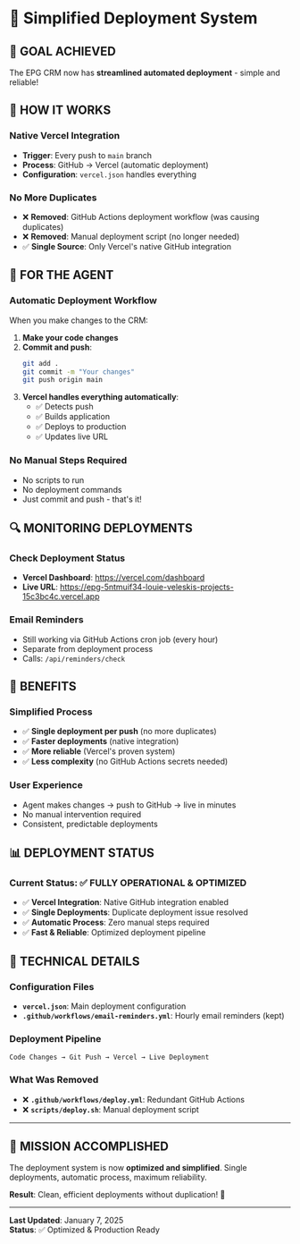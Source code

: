 # 🚀 Simplified Deployment System

## **🎯 GOAL ACHIEVED**

The EPG CRM now has **streamlined automated deployment** - simple and reliable!

## **🔧 HOW IT WORKS**

### **Native Vercel Integration**
- **Trigger**: Every push to `main` branch
- **Process**: GitHub → Vercel (automatic deployment)
- **Configuration**: `vercel.json` handles everything

### **No More Duplicates**
- ❌ **Removed**: GitHub Actions deployment workflow (was causing duplicates)
- ❌ **Removed**: Manual deployment script (no longer needed)
- ✅ **Single Source**: Only Vercel's native GitHub integration

## **🤖 FOR THE AGENT**

### **Automatic Deployment Workflow**

When you make changes to the CRM:

1. **Make your code changes**
2. **Commit and push**:
   ```bash
   git add .
   git commit -m "Your changes"
   git push origin main
   ```
3. **Vercel handles everything automatically**:
   - ✅ Detects push
   - ✅ Builds application
   - ✅ Deploys to production
   - ✅ Updates live URL

### **No Manual Steps Required**
- No scripts to run
- No deployment commands
- Just commit and push - that's it!

## **🔍 MONITORING DEPLOYMENTS**

### **Check Deployment Status**
- **Vercel Dashboard**: https://vercel.com/dashboard
- **Live URL**: https://epg-5ntmuif34-louie-veleskis-projects-15c3bc4c.vercel.app

### **Email Reminders**
- Still working via GitHub Actions cron job (every hour)
- Separate from deployment process
- Calls: `/api/reminders/check`

## **🎉 BENEFITS**

### **Simplified Process**
- ✅ **Single deployment per push** (no more duplicates)
- ✅ **Faster deployments** (native integration)
- ✅ **More reliable** (Vercel's proven system)
- ✅ **Less complexity** (no GitHub Actions secrets needed)

### **User Experience**
- Agent makes changes → push to GitHub → live in minutes
- No manual intervention required
- Consistent, predictable deployments

## **📊 DEPLOYMENT STATUS**

### **Current Status: ✅ FULLY OPERATIONAL & OPTIMIZED**

- ✅ **Vercel Integration**: Native GitHub integration enabled
- ✅ **Single Deployments**: Duplicate deployment issue resolved
- ✅ **Automatic Process**: Zero manual steps required
- ✅ **Fast & Reliable**: Optimized deployment pipeline

## **🔧 TECHNICAL DETAILS**

### **Configuration Files**
- **`vercel.json`**: Main deployment configuration
- **`.github/workflows/email-reminders.yml`**: Hourly email reminders (kept)

### **Deployment Pipeline**
```
Code Changes → Git Push → Vercel → Live Deployment
```

### **What Was Removed**
- ❌ **`.github/workflows/deploy.yml`**: Redundant GitHub Actions
- ❌ **`scripts/deploy.sh`**: Manual deployment script

---

## **🎯 MISSION ACCOMPLISHED**

The deployment system is now **optimized and simplified**. Single deployments, automatic process, maximum reliability.

**Result**: Clean, efficient deployments without duplication! 🚀

---

**Last Updated**: January 7, 2025  
**Status**: ✅ Optimized & Production Ready 
